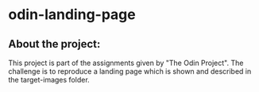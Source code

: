 # odin-landing-page

## About the project:

This project is part of the assignments given by "The Odin Project". The challenge is to reproduce a landing page which is shown and described in the target-images folder.
